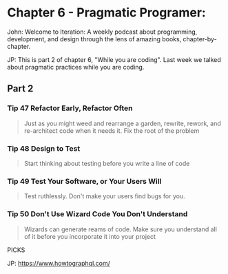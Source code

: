 # Chapter 6 - Pragmatic Programer:

John: Welcome to Iteration: A weekly podcast about programming, development, and design through the lens of amazing books, chapter-by-chapter.

JP: This is part 2 of chapter 6, "While you are coding". Last week we talked about pragmatic practices while you are coding.

## Part 2

### Tip 47 Refactor Early, Refactor Often

> Just as you might weed and rearrange a garden, rewrite, rework, and re-architect code when it needs it. Fix the root of the problem


### Tip 48 Design to Test

> Start thinking about testing before you write a line of code

### Tip 49 Test Your Software, or Your Users Will

> Test ruthlessly. Don't make your users find bugs for you.

### Tip 50 Don't Use Wizard Code You Don't Understand

> Wizards can generate reams of code. Make sure you understand all of it before you incorporate it into your project

PICKS

JP: https://www.howtographql.com/
